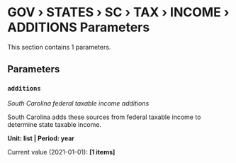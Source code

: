 # GOV › STATES › SC › TAX › INCOME › ADDITIONS Parameters

This section contains 1 parameters.

## Parameters

### `additions`
*South Carolina federal taxable income additions*

South Carolina adds these sources from federal taxable income to determine state taxable income.

**Unit: list | Period: year**

Current value (2021-01-01): **[1 items]**

